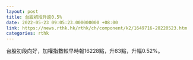 ```yaml
---
layout: post
title: 台股初段升逾0.5%
date: 2022-05-23 09:05:23.000000000 +08:00
link: https://news.rthk.hk/rthk/ch/component/k2/1649716-20220523.htm
categories: rthk
---
```


台股初段向好，加權指數較早時報16228點，升83點，升幅0.52%。
